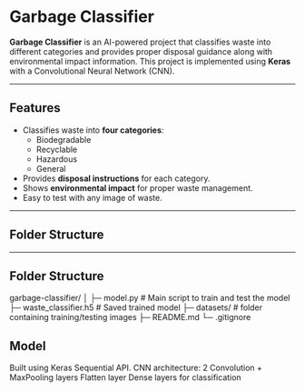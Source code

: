 # Garbage Classifier

**Garbage Classifier** is an AI-powered project that classifies waste into different categories and provides proper disposal guidance along with environmental impact information. This project is implemented using **Keras** with a Convolutional Neural Network (CNN).

---

## Features

- Classifies waste into **four categories**:
  - Biodegradable
  - Recyclable
  - Hazardous
  - General
- Provides **disposal instructions** for each category.
- Shows **environmental impact** for proper waste management.
- Easy to test with any image of waste.

---

## Folder Structure


---

## Folder Structure

garbage-classifier/
│
├─ model.py # Main script to train and test the model
├─ waste_classifier.h5 # Saved trained model
├─ datasets/ # folder containing training/testing images
├─ README.md
└─ .gitignore

## Model

Built using Keras Sequential API.
CNN architecture:
2 Convolution + MaxPooling layers
Flatten layer
Dense layers for classification
